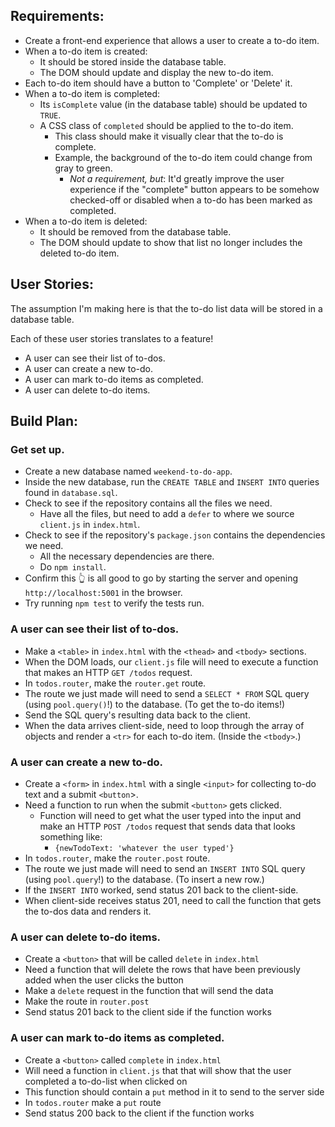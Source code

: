 ## Requirements:

* Create a front-end experience that allows a user to create a to-do item.
* When a to-do item is created:
    * It should be stored inside the database table.
    * The DOM should update and display the new to-do item.
* Each to-do item should have a button to 'Complete' or 'Delete' it.
* When a to-do item is completed:
    * Its `isComplete` value (in the database table) should be updated to `TRUE`.
    * A CSS class of `completed` should be applied to the to-do item.
        * This class should make it visually clear that the to-do is complete.
        * Example, the background of the to-do item could change from gray to green.
            * *Not a requirement, but*: It'd greatly improve the user experience if the "complete" button appears to be somehow checked-off or disabled when a to-do has been marked as completed.
* When a to-do item is deleted:
  * It should be removed from the database table.
  * The DOM should update to show that list no longer includes the deleted to-do item.

## User Stories:

The assumption I'm making here is that the to-do list data will be stored in a database table.

Each of these user stories translates to a feature!

* A user can see their list of to-dos.
* A user can create a new to-do.
* A user can mark to-do items as completed.
* A user can delete to-do items.

## Build Plan:

### Get set up.

* Create a new database named `weekend-to-do-app`.
* Inside the new database, run the `CREATE TABLE` and `INSERT INTO` queries found in `database.sql`.
* Check to see if the repository contains all the files we need.
    * Have all the files, but need to add a `defer` to where we source `client.js` in `index.html`.
* Check to see if the repository's `package.json` contains the dependencies we need.
    * All the necessary dependencies are there.
    * Do `npm install`.
* Confirm this 👆 is all good to go by starting the server and opening `http://localhost:5001` in the browser.
* Try running `npm test` to verify the tests run.

### A user can see their list of to-dos.

* Make a `<table>` in `index.html` with the `<thead>` and `<tbody>` sections.
* When the DOM loads, our `client.js` file will need to execute a function that makes an HTTP `GET /todos` request.
* In `todos.router`, make the `router.get` route.
* The route we just made will need to send a `SELECT * FROM` SQL query (using `pool.query()`!) to the database. (To get the to-do items!)
* Send the SQL query's resulting data back to the client.
* When the data arrives client-side, need to loop through the array of objects and render a `<tr>` for each to-do item. (Inside the `<tbody>`.)

### A user can create a new to-do.

* Create a `<form>` in `index.html` with a single `<input>` for collecting to-do text and a submit `<button`>.
* Need a function to run when the submit `<button>` gets clicked.
    * Function will need to get what the user typed into the input and make an HTTP `POST /todos` request that sends data that looks something like:
        * `{newTodoText: 'whatever the user typed'}`
* In `todos.router`, make the `router.post` route.
* The route we just made will need to send an `INSERT INTO` SQL query (using `pool.query`!) to the database. (To insert a new row.)
* If the `INSERT INTO` worked, send status 201 back to the client-side.
* When client-side receives status 201, need to call the function that gets the to-dos data and renders it.

### A user can delete to-do items.

* Create a `<button>` that will be called `delete` in `index.html`
* Need a function that will delete the rows that have been previously added when the user clicks the button
* Make a `delete` request in the function that will send the data
* Make the route in `router.post`
* Send status 201 back to the client side if the function works

### A user can mark to-do items as completed.

* Create a `<button>` called `complete` in `index.html`
* Will need a function in `client.js` that that will show that the user completed a to-do-list when clicked on
* This function should contain a `put` method in it to send to the server side
* In `todos.router` make a `put` route
* Send status 200 back to the client if the function works